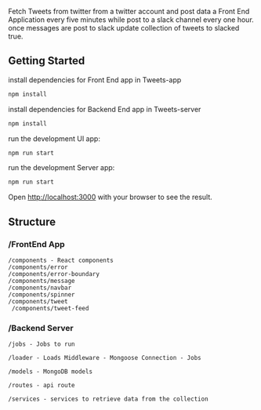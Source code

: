 
Fetch Tweets from twitter from a twitter account and post data a Front End Application every five minutes while post to a slack channel every one hour.
once messages are post to slack update collection of tweets to slacked true. 

## Getting Started


install dependencies for Front End app in Tweets-app

```bash
npm install
```

install dependencies for Backend End app in Tweets-server

```bash
npm install
```

run the development UI app:

```bash
npm run start
```

run the development Server app:

```bash
npm run start
```

Open [http://localhost:3000](http://localhost:3000) with your browser to see the result.


## Structure

### /FrontEnd App

    /components - React components
    /components/error
    /components/error-boundary
    /components/message
    /components/navbar
    /components/spinner
    /components/tweet
     /components/tweet-feed


### /Backend Server

    /jobs - Jobs to run

    /loader - Loads Middleware - Mongoose Connection - Jobs

    /models - MongoDB models

    /routes - api route

    /services - services to retrieve data from the collection

  

